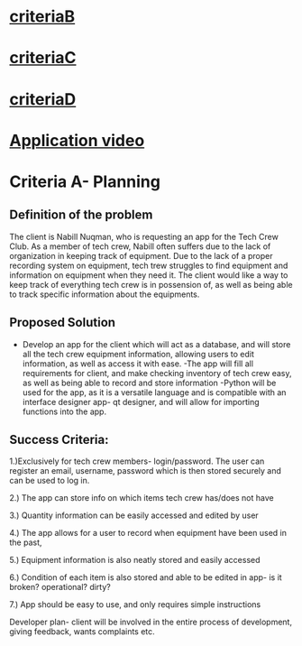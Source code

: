 # [criteriaB](https://github.com/Shin1203/Unit3--comsci-shin/blob/master/CriteriaB.md)
# [criteriaC](https://github.com/Shin1203/Unit3--comsci-shin/blob/master/CriteriaC.md)
# [criteriaD]()
# [Application video](https://github.com/Shin1203/Unit3--comsci-shin/blob/master/zoom_0.mp4)
# Criteria A- Planning



## Definition of the problem
The client is Nabill Nuqman, who is requesting an app for the Tech Crew Club.
As a member of tech crew, Nabill often suffers due to the lack of organization in keeping track of equipment. Due to the lack of a proper recording system on equipment, tech trew struggles to find equipment and information on equipment when they need it. The client would like a way to keep track of everything tech crew is in possension of, as well as being able to track specific information about the equipments.
## Proposed Solution
- Develop an app for the client which will act as a database, and will store all the tech crew equipment information, allowing users to edit information, as well as access it with ease.
-The app will fill all requirements for client, and make checking inventory of tech crew easy, as well as being able to record and store information
-Python will be used for the app, as it is a versatile language and is compatible with an interface designer app- qt designer, and will allow for importing functions into the app.
## Success Criteria:
1.)Exclusively for tech crew members- login/password. The user can register an email, username, password which is then stored securely and can be used to log in.

2.) The app can store info on which items tech crew has/does not have

3.) Quantity information can be easily accessed and edited by user

4.) The app allows for a user to record when equipment have been used in the past,

5.) Equipment information is also neatly stored and easily accessed

6.) Condition of each item is also stored and able to be edited in app- is it broken? operational? dirty?

7.) App should be easy to use, and only requires simple instructions

Developer plan- client will be involved in the entire process of development, giving feedback, wants complaints etc. 


